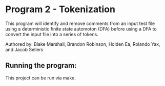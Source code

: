 # Program 2 - Tokenization

This program will identify and remove comments from an input test file using a deterministic finite state automoton (DFA) before using a DFA to convert the input file into a series of tokens.

Authored by: Blake Marshall, Brandon Robinson, Holden Ea, Rolando Yax, and Jacob Sellers

## Running the program: 

This project can be run via make.